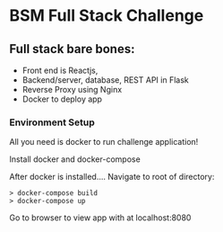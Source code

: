 # BSM Full Stack Challenge

## Full stack bare bones:
 - Front end is Reactjs, 
 - Backend/server, database, REST API in Flask
 - Reverse Proxy using Nginx
 - Docker to deploy app

### Environment Setup
All you need is docker to run challenge application!

Install docker and docker-compose

After docker is installed....
Navigate to root of directory:
```
> docker-compose build
> docker-compose up
```

Go to browser to view app with at localhost:8080